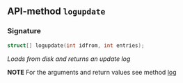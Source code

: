 ## API-method `logupdate`

### Signature
``` c++
struct[] logupdate(int idfrom, int entries);
```

_Loads from disk and returns an update log_

**NOTE** For the arguments and return values see method [log](LOG.md)
